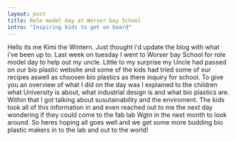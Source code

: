 ```yaml
---
layout: post
title: Role model day at Worser bay School
intro: "Inspiring kids to get on board"
---
```


Hello its me Kimi the Wintern. Just thought i'd update the blog with what i've been up to. Last week on tuesday I went to Worser bay School for role model day to help out my uncle. Little to my surprise my Uncle had passed on our bio plastic website and some of the kids had tried some of our recipes aswell as choosen bio plastics as there inquiry for school. To give you an overview of what I did on the day was I explained to the children what University is about, what industrial design is and what bio plastics are. Within that I got talking about susutainability and the enviroment. The kids took all of this information in and even reached out to me the next day wondering if they could come to the fab lab Wgtn in the next month to look around. So heres hoping all goes well and we get some more budding bio plastic makers in to the lab and out to the world!




 